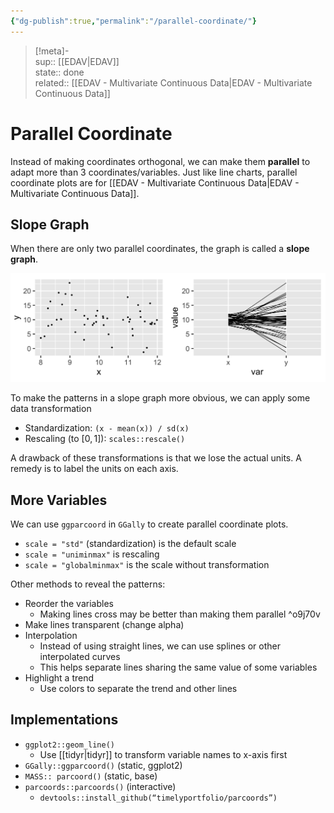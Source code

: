 ```yaml
---
{"dg-publish":true,"permalink":"/parallel-coordinate/"}
---
```


> [!meta]-  
sup:: [[EDAV\|EDAV]]  
state:: done  
related:: [[EDAV - Multivariate Continuous Data\|EDAV - Multivariate Continuous Data]]

# Parallel Coordinate

Instead of making coordinates orthogonal, we can make them **parallel** to adapt more than 3 coordinates/variables. Just like line charts, parallel coordinate plots are for [[EDAV - Multivariate Continuous Data\|EDAV - Multivariate Continuous Data]].

## Slope Graph

When there are only two parallel coordinates, the graph is called a **slope graph**.

![](https://raw.githubusercontent.com/zcysxy/Figurebed/master/img/20221013024024.png)

To make the patterns in a slope graph more obvious, we can apply some data transformation

- Standardization: `(x - mean(x)) / sd(x)`
- Rescaling (to $[0,1]$): `scales::rescale()`

A drawback of these transformations is that we lose the actual units. A remedy is to label the units on each axis.

## More Variables

We can use `ggparcoord` in `GGally` to create parallel coordinate plots.

- `scale = "std"` (standardization) is the default scale
- `scale = "uniminmax"` is rescaling
- `scale = "globalminmax"` is the scale without transformation

Other methods to reveal the patterns:

- Reorder the variables
    - Making lines cross may be better than making them parallel ^o9j70v
- Make lines transparent (change alpha)
- Interpolation
    - Instead of using straight lines, we can use splines or other interpolated curves
    - This helps separate lines sharing the same value of some variables
- Highlight a trend
    - Use colors to separate the trend and other lines

## Implementations

- `ggplot2::geom_line()`
    - Use [[tidyr\|tidyr]] to transform variable names to x-axis first
- `GGally::ggparcoord()` (static, ggplot2)
- `MASS:: parcoord()` (static, base)
- `parcoords::parcoords()` (interactive)
    - `devtools::install_github(“timelyportfolio/parcoords”)`
